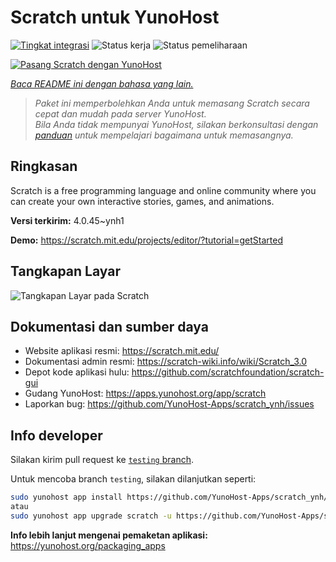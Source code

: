 <!--
N.B.: README ini dibuat secara otomatis oleh <https://github.com/YunoHost/apps/tree/master/tools/readme_generator>
Ini TIDAK boleh diedit dengan tangan.
-->

# Scratch untuk YunoHost

[![Tingkat integrasi](https://dash.yunohost.org/integration/scratch.svg)](https://ci-apps.yunohost.org/ci/apps/scratch/) ![Status kerja](https://ci-apps.yunohost.org/ci/badges/scratch.status.svg) ![Status pemeliharaan](https://ci-apps.yunohost.org/ci/badges/scratch.maintain.svg)

[![Pasang Scratch dengan YunoHost](https://install-app.yunohost.org/install-with-yunohost.svg)](https://install-app.yunohost.org/?app=scratch)

*[Baca README ini dengan bahasa yang lain.](./ALL_README.md)*

> *Paket ini memperbolehkan Anda untuk memasang Scratch secara cepat dan mudah pada server YunoHost.*  
> *Bila Anda tidak mempunyai YunoHost, silakan berkonsultasi dengan [panduan](https://yunohost.org/install) untuk mempelajari bagaimana untuk memasangnya.*

## Ringkasan

Scratch is a free programming language and online community where you can create your own interactive stories, games, and animations.

**Versi terkirim:** 4.0.45~ynh1

**Demo:** <https://scratch.mit.edu/projects/editor/?tutorial=getStarted>

## Tangkapan Layar

![Tangkapan Layar pada Scratch](./doc/screenshots/800px-Scratch_3.0_Éditeur.png)

## Dokumentasi dan sumber daya

- Website aplikasi resmi: <https://scratch.mit.edu/>
- Dokumentasi admin resmi: <https://scratch-wiki.info/wiki/Scratch_3.0>
- Depot kode aplikasi hulu: <https://github.com/scratchfoundation/scratch-gui>
- Gudang YunoHost: <https://apps.yunohost.org/app/scratch>
- Laporkan bug: <https://github.com/YunoHost-Apps/scratch_ynh/issues>

## Info developer

Silakan kirim pull request ke [`testing` branch](https://github.com/YunoHost-Apps/scratch_ynh/tree/testing).

Untuk mencoba branch `testing`, silakan dilanjutkan seperti:

```bash
sudo yunohost app install https://github.com/YunoHost-Apps/scratch_ynh/tree/testing --debug
atau
sudo yunohost app upgrade scratch -u https://github.com/YunoHost-Apps/scratch_ynh/tree/testing --debug
```

**Info lebih lanjut mengenai pemaketan aplikasi:** <https://yunohost.org/packaging_apps>
